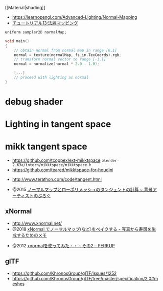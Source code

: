 [[Material|shading]]

- https://learnopengl.com/Advanced-Lighting/Normal-Mapping
- [チュートリアル13:法線マッピング](http://www.opengl-tutorial.org/jp/intermediate-tutorials/tutorial-13-normal-mapping/)

```c
uniform sampler2D normalMap;

void main()
{
	// obtain normal from normal map in range [0,1]
	normal = texture(normalMap, fs_in.TexCoords).rgb;
	// transform normal vector to range [-1,1]
	normal = normalize(normal * 2.0 - 1.0);

	[...]
	// proceed with lighting as normal
}
```

# debug shader

# Lighting in tangent space

# mikk tangent space

- https://github.com/tcoppex/ext-mikktspace
  `blender-2.63a/intern/mikktspace/mikktspace.h`
- https://github.com/teared/mikktspace-for-houdini

* http://www.terathon.com/code/tangent.html

- @2015 [ノーマルマップとローポリメッシュのタンジェントの計算 ~ 背景アーティストのぶろぐ](http://envgameartist.blogspot.com/2015/09/blog-post_24.html)

## xNormal

- http://www.xnormal.net/
- @2018 [xNormal でノーマルマップ(など)をベイクする - 写真から寿司を生成するためのメモ](https://manabuokajima.hatenablog.com/entry/2018/04/24/150442)

* @2012 [xnormalを使ってみた・・・その2 – PERKUP](http://www.perkup.jp/?p=4579)

## glTF

- https://github.com/KhronosGroup/glTF/issues/1252
- https://github.com/KhronosGroup/glTF/tree/master/specification/2.0#meshes
